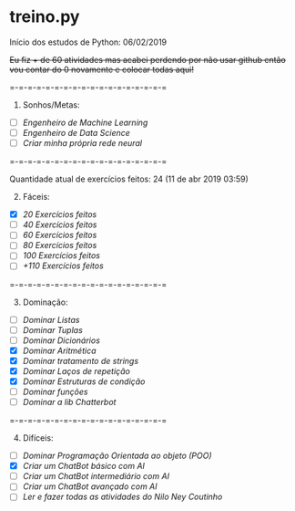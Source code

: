 # treino.py
Início dos estudos de Python: 06/02/2019

~~Eu fiz + de 60 atividades mas acabei perdendo por não usar github então vou contar do 0 novamente e colocar todas aqui!~~

=-=-=-=-=-=-=-=-=-=-=-=-=-=-=-=-=-=

  1. Sonhos/Metas:
- [ ] _Engenheiro de Machine Learning_
- [ ] _Engenheiro de Data Science_
- [ ] _Criar minha própria rede neural_

=-=-=-=-=-=-=-=-=-=-=-=-=-=-=-=-=-=

Quantidade atual de exercícios feitos: 24 (11 de abr 2019 03:59)

  2. Fáceis:
- [x] _20 Exercícios feitos_
- [ ] _40 Exercícios feitos_
- [ ] _60 Exercícios feitos_
- [ ] _80 Exercícios feitos_
- [ ] _100 Exercícios feitos_
- [ ] _+110 Exercícios feitos_

=-=-=-=-=-=-=-=-=-=-=-=-=-=-=-=-=-=

  3. Dominação:
- [ ] _Dominar Listas_
- [ ] _Dominar Tuplas_
- [ ] _Dominar Dicionários_
- [x] _Dominar Aritmética_
- [x] _Dominar tratamento de strings_
- [x] _Dominar Laços de repetição_
- [x] _Dominar Estruturas de condição_
- [ ] _Dominar funções_
- [ ] _Dominar a lib Chatterbot_

=-=-=-=-=-=-=-=-=-=-=-=-=-=-=-=-=-=

  4. Difíceis:
- [ ] _Dominar Programação Orientada ao objeto (POO)_
- [x] _Criar um ChatBot básico com AI_
- [ ] _Criar um ChatBot intermediário com AI_
- [ ] _Criar um ChatBot avançado com AI_
- [ ] _Ler e fazer todas as atividades do Nilo Ney Coutinho_
